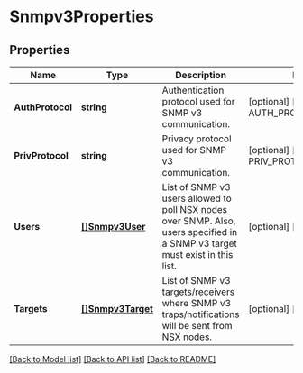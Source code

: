 # Snmpv3Properties

## Properties
Name | Type | Description | Notes
------------ | ------------- | ------------- | -------------
**AuthProtocol** | **string** | Authentication protocol used for SNMP v3 communication. | [optional] [default to AUTH_PROTOCOL.SHA1]
**PrivProtocol** | **string** | Privacy protocol used for SNMP v3 communication. | [optional] [default to PRIV_PROTOCOL.AES128]
**Users** | [**[]Snmpv3User**](Snmpv3User.md) | List of SNMP v3 users allowed to poll NSX nodes over SNMP. Also, users specified in a SNMP v3 target must exist in this list. | [optional] [default to null]
**Targets** | [**[]Snmpv3Target**](Snmpv3Target.md) | List of SNMP v3 targets/receivers where SNMP v3 traps/notifications will be sent from NSX nodes. | [optional] [default to null]

[[Back to Model list]](../README.md#documentation-for-models) [[Back to API list]](../README.md#documentation-for-api-endpoints) [[Back to README]](../README.md)

